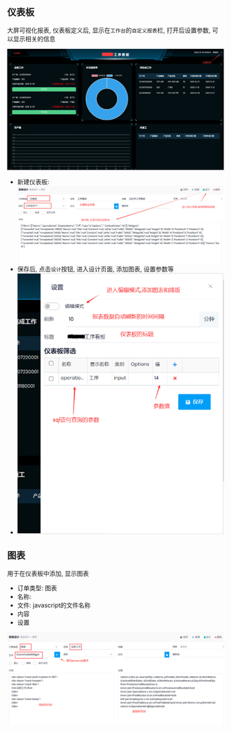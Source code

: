 ﻿## 仪表板

大屏可视化报表, 仪表板定义后, 显示在`工作台`的`自定义报表`栏, 打开后设置参数, 可以显示相关的信息

![Dashboard](../../images/Administration/dashboard.png)

- 新建仪表板: ![Dashboard New](../../images/Administration/dashboard-new.png)
- 保存后, 点击`设计`按钮, 进入设计页面, 添加图表, 设置参数等
- ![Dashboard Setting](../../images/Administration/dashboard-setting.png)

## 图表

用于在仪表板中添加, 显示图表
- 订单类型: 图表
- 名称:
- 文件: javascript的文件名称
- 内容
- 设置

![Chart Design](../../images/Administration/chart-design.png)
